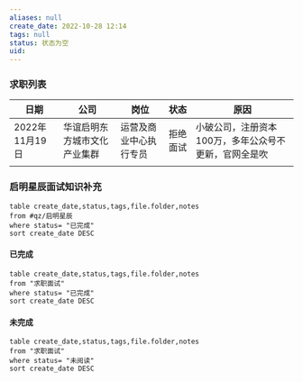 ```yaml
---
aliases: null
create_date: 2022-10-28 12:14
tags: null
status: 状态为空 
uid: 
---
```


### 求职列表

| 日期           | 公司                         | 岗位                   | 状态 |  原因   | 
| -------------- | ---------------------------- | ---------------------- | ---- | --- |
| 2022年11月19日 | 华谊启明东方城市文化产业集群 | 运营及商业中心执行专员 |  拒绝面试    |   小破公司，注册资本100万，多年公众号不更新，官网全是吹  |
|                |                              |                        |      |     |



### 启明星辰面试知识补充

```dataview
table create_date,status,tags,file.folder,notes 
from #qz/启明星辰 
where status= "已完成"
sort create_date DESC 
```

#### 已完成
```dataview
table create_date,status,tags,file.folder,notes 
from "求职面试"
where status= "已完成"
sort create_date DESC 
```

#### 未完成 

```dataview
table create_date,status,tags,file.folder,notes 
from "求职面试"
where status= "未阅读"
sort create_date DESC 
```



